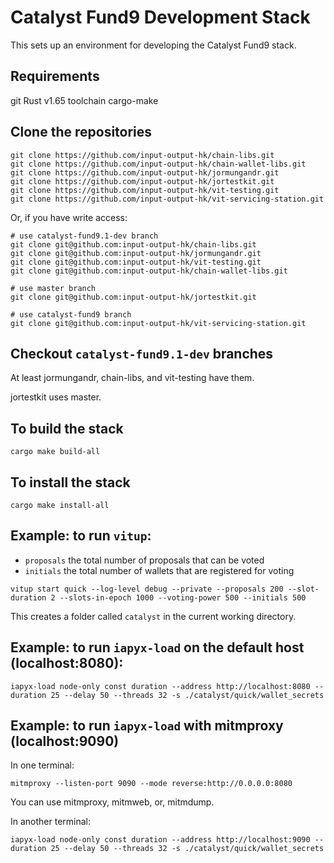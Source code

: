 # Catalyst Fund9 Development Stack

This sets up an environment for developing the Catalyst Fund9 stack.


## Requirements

git
Rust v1.65 toolchain
cargo-make


## Clone the repositories

```
git clone https://github.com/input-output-hk/chain-libs.git
git clone https://github.com/input-output-hk/chain-wallet-libs.git
git clone https://github.com/input-output-hk/jormungandr.git
git clone https://github.com/input-output-hk/jortestkit.git
git clone https://github.com/input-output-hk/vit-testing.git
git clone https://github.com/input-output-hk/vit-servicing-station.git
```

Or, if you have write access:

```
# use catalyst-fund9.1-dev branch
git clone git@github.com:input-output-hk/chain-libs.git
git clone git@github.com:input-output-hk/jormungandr.git
git clone git@github.com:input-output-hk/vit-testing.git
git clone git@github.com:input-output-hk/chain-wallet-libs.git

# use master branch
git clone git@github.com:input-output-hk/jortestkit.git

# use catalyst-fund9 branch
git clone git@github.com:input-output-hk/vit-servicing-station.git
```

## Checkout `catalyst-fund9.1-dev` branches

At least jormungandr, chain-libs, and vit-testing have them.

jortestkit uses master.


## To build the stack

```
cargo make build-all
```

## To install the stack

```
cargo make install-all
```


## Example: to run `vitup`:

* `proposals` the total number of proposals that can be voted
* `initials` the total number of wallets that are registered for voting

`vitup start quick --log-level debug --private --proposals 200 --slot-duration 2 --slots-in-epoch 1000 --voting-power 500 --initials 500`

This creates a folder called `catalyst` in the current working directory.


## Example: to run `iapyx-load` on the default host (localhost:8080):

`iapyx-load node-only const duration --address http://localhost:8080 --duration 25 --delay 50 --threads 32 -s ./catalyst/quick/wallet_secrets`

## Example: to run `iapyx-load` with mitmproxy (localhost:9090)

In one terminal:

```
mitmproxy --listen-port 9090 --mode reverse:http://0.0.0.0:8080
```

You can use mitmproxy, mitmweb, or, mitmdump.

In another terminal:

```
iapyx-load node-only const duration --address http://localhost:9090 --duration 25 --delay 50 --threads 32 -s ./catalyst/quick/wallet_secrets
```
